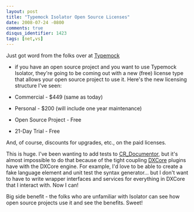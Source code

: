 ```yaml
---
layout: post
title: "Typemock Isolator Open Source Licenses"
date: 2008-07-24 -0800
comments: true
disqus_identifier: 1423
tags: [net,vs]
---
```

Just got word from the folks over at [Typemock](http://www.typemock.com)
- if you have an open source project and you want to use Typemock
Isolator, they're going to be coming out with a new (free) license type
that allows your open source project to use it. Here's the new licensing
structure I've seen:

-   Commercial - $449 (same as today)
-   Personal - $200 (will include one year maintenance)
-   Open Source Project - Free
-   21-Day Trial - Free

And, of course, discounts for upgrades, etc., on the paid licenses.

This is huge. I've been wanting to add tests to
[CR\_Documentor](http://cr-documentor.googlecode.com), but it's almost
impossible to do that because of the tight coupling
[DXCore](http://www.devexpress.com/Downloads/Visual_Studio_Add-in/DXCore/)
plugins have with the DXCore engine. For example, I'd love to be able to
create a fake language element and unit test the syntax generator... but
I don't want to have to write wrapper interfaces and services for
everything in DXCore that I interact with. Now I can!

Big side benefit - the folks who are unfamiliar with Isolator can see
how open source projects use it and see the benefits. Sweet!

